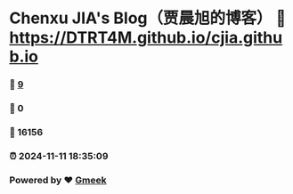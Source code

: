 # Chenxu JIA's Blog（贾晨旭的博客） :link: https://DTRT4M.github.io/cjia.github.io 
### :page_facing_up: [9](https://DTRT4M.github.io/cjia.github.io/tag.html) 
### :speech_balloon: 0 
### :hibiscus: 16156 
### :alarm_clock: 2024-11-11 18:35:09 
### Powered by :heart: [Gmeek](https://github.com/Meekdai/Gmeek)
